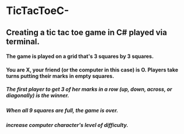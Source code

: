 # TicTacToeC-
## Creating a tic tac toe game in C# played via terminal. 

#### The game is played on a grid that's 3 squares by 3 squares.
#### You are X, your friend (or the computer in this case) is O. Players take turns putting their marks in empty squares.
##### The first player to get 3 of her marks in a row (up, down, across, or diagonally) is the winner.
##### When all 9 squares are full, the game is over. 

##### increase computer character's level of difficulty. 
